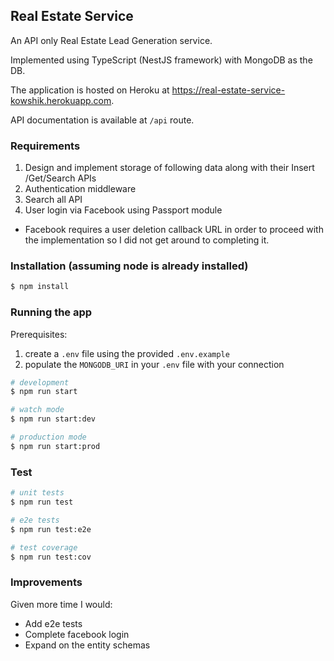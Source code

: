 ## Real Estate Service

An API only Real Estate Lead Generation service.

Implemented using TypeScript (NestJS framework) with MongoDB as the DB.

The application is hosted on Heroku at https://real-estate-service-kowshik.herokuapp.com.

API documentation is available at `/api` route. 

### Requirements
1. Design and implement storage of following data along with their Insert /Get/Search APIs 
2. Authentication middleware
3. Search all API
4. User login via Facebook using Passport module
  - Facebook requires a user deletion callback URL in order to proceed with the implementation so I did not get around to completing it.


### Installation (assuming node is already installed)

```bash
$ npm install
```

### Running the app

Prerequisites:
1. create a `.env` file using the provided `.env.example`
1. populate the `MONGODB_URI` in your `.env` file with your connection

```bash
# development
$ npm run start

# watch mode
$ npm run start:dev

# production mode
$ npm run start:prod
```

### Test

```bash
# unit tests
$ npm run test

# e2e tests
$ npm run test:e2e

# test coverage
$ npm run test:cov
```

### Improvements

Given more time I would:
- Add e2e tests
- Complete facebook login
- Expand on the entity schemas
